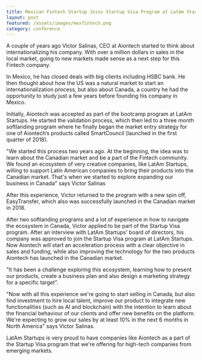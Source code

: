 ```yaml
---
title: Mexican Fintech Startup Joins Startup Visa Program at LatAm Startups
layout: post
featured: /assets/images/mexfintech.png
category: conference
---
```

<p>
A couple of years ago Victor Salinas, CEO at Aiontech started to think about internationalizing his company. With over a million dollars in sales in the local market, going to new markets made sense as a next step for this Fintech company.
</p>

<p>
In Mexico, he has closed deals with big clients including HSBC bank. He then thought about how the US was a natural market to start an internationalization process, but also about Canada, a country he had the opportunity to study just a few years before founding his company in Mexico.
</p>

<p>
Initially, Aiontech was accepted as part of the bootcamp program at LatAm Startups. He started the validation process, which then led to a three month softlanding program where he finally began the market entry strategy for one of Aiontech’s products called SmartCouncil (launched in the first quarter of 2018).
</p>

<!--more-->
<p>
"We started this process two years ago. At the beginning, the idea was to learn about the Canadian market and be a part of the Fintech community. We found an ecosystem of very creative companies, like LatAm Startups, willing to support Latin American companies to bring their products into the Canadian market. That's when we started to explore expanding our business in Canada" says Victor Salinas
</p>

<p>
After this experience, Victor returned to the program with a new spin off, EasyTransfer, which also was successfully launched in the Canadian market in 2018.
</p>

<p>
After two softlanding programs and a lot of experience in how to navigate the ecosystem in Canada, Victor applied to be part of the Startup Visa program. After an interview with LatAm Startups' board of directors, his company was approved to join the Startup Visa program at LatAm Startups.  Now Aiontech will start an acceleration process with a clear objective in sales and funding, while also improving the technology for the two products Aiontech has launched in the Canadian market.
</p>

<p>
"It has been a challenge exploring this ecosystem, learning how to present our products, create a business plan and also design a marketing strategy for a specific target”.
</p>

<p>
"Now with all this experience we're going to start selling in Canada, but also find investment to hire local talent, improve our product to integrate new functionalities (such as AI and blockchain) with the intention to learn about the financial behaviour of our clients and offer new benefits on the platform. We're expecting to grow our sales by at least 10% in the next 6 months in North America" says Victor Salinas.
</p>

<p>
LatAm Startups is very proud to have companies like Aiontech as a part of the Startup Visa program that we're offering for high-tech companies from emerging markets.
</p>
